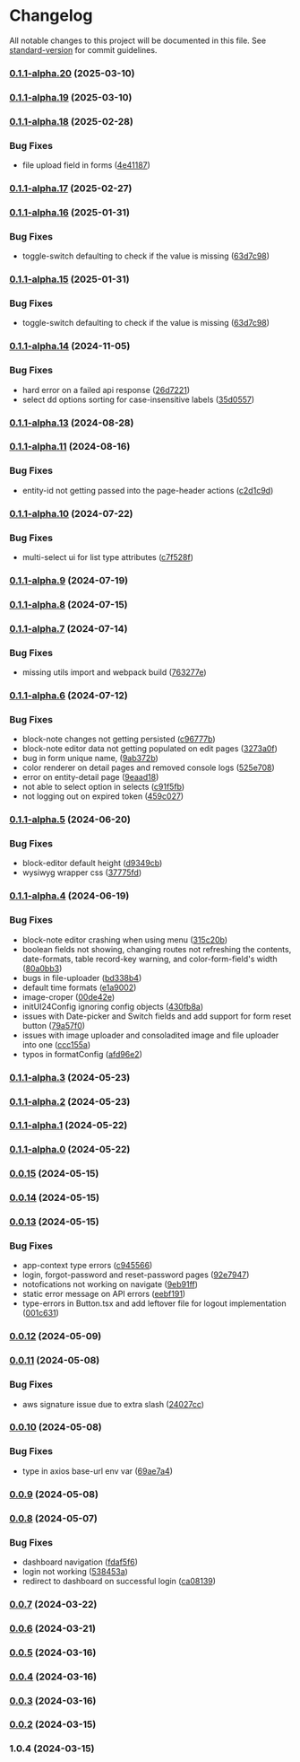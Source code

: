 # Changelog

All notable changes to this project will be documented in this file. See [standard-version](https://github.com/conventional-changelog/standard-version) for commit guidelines.

### [0.1.1-alpha.20](https://github.com/ten24group/ui24/compare/v0.1.1-alpha.19...v0.1.1-alpha.20) (2025-03-10)

### [0.1.1-alpha.19](https://github.com/ten24group/ui24/compare/v0.1.1-alpha.18...v0.1.1-alpha.19) (2025-03-10)

### [0.1.1-alpha.18](https://github.com/ten24group/ui24/compare/v0.1.1-alpha.17...v0.1.1-alpha.18) (2025-02-28)


### Bug Fixes

* file upload field in forms ([4e41187](https://github.com/ten24group/ui24/commit/4e4118735ff459ea21fc8648e23a34bf7eac8d4d))

### [0.1.1-alpha.17](https://github.com/ten24group/ui24/compare/v0.1.1-alpha.16...v0.1.1-alpha.17) (2025-02-27)

### [0.1.1-alpha.16](https://github.com/ten24group/ui24/compare/v0.1.1-alpha.14...v0.1.1-alpha.16) (2025-01-31)


### Bug Fixes

* toggle-switch defaulting to check if the value is missing ([63d7c98](https://github.com/ten24group/ui24/commit/63d7c989ab1cde5ba8aa05ee67a0770dad7d37f6))

### [0.1.1-alpha.15](https://github.com/ten24group/ui24/compare/v0.1.1-alpha.14...v0.1.1-alpha.15) (2025-01-31)


### Bug Fixes

* toggle-switch defaulting to check if the value is missing ([63d7c98](https://github.com/ten24group/ui24/commit/63d7c989ab1cde5ba8aa05ee67a0770dad7d37f6))

### [0.1.1-alpha.14](https://github.com/ten24group/ui24/compare/v0.1.1-alpha.13...v0.1.1-alpha.14) (2024-11-05)


### Bug Fixes

* hard error on a failed api response ([26d7221](https://github.com/ten24group/ui24/commit/26d72210db6b3db9f8a34a4ef557d94e0fe3936c))
* select dd options sorting for case-insensitive labels ([35d0557](https://github.com/ten24group/ui24/commit/35d0557a49728a661075e364a60baae22d15aa1a))

### [0.1.1-alpha.13](https://github.com/ten24group/ui24/compare/v0.1.1-alpha.11...v0.1.1-alpha.13) (2024-08-28)

### [0.1.1-alpha.11](https://github.com/ten24group/ui24/compare/v0.1.1-alpha.10...v0.1.1-alpha.11) (2024-08-16)


### Bug Fixes

* entity-id not getting passed into the page-header actions ([c2d1c9d](https://github.com/ten24group/ui24/commit/c2d1c9da395c9e23bfc01148dadbf85e371085e9))

### [0.1.1-alpha.10](https://github.com/ten24group/ui24/compare/v0.1.1-alpha.9...v0.1.1-alpha.10) (2024-07-22)


### Bug Fixes

* multi-select ui for list type attributes ([c7f528f](https://github.com/ten24group/ui24/commit/c7f528fc767a4383710af40981c37bb5ff444386))

### [0.1.1-alpha.9](https://github.com/ten24group/ui24/compare/v0.1.1-alpha.8...v0.1.1-alpha.9) (2024-07-19)

### [0.1.1-alpha.8](https://github.com/ten24group/ui24/compare/v0.1.1-alpha.7...v0.1.1-alpha.8) (2024-07-15)

### [0.1.1-alpha.7](https://github.com/ten24group/ui24/compare/v0.1.1-alpha.6...v0.1.1-alpha.7) (2024-07-14)


### Bug Fixes

* missing utils import and webpack build ([763277e](https://github.com/ten24group/ui24/commit/763277e7fde0a73e0460ddda57cf8ce3fc22a1ef))

### [0.1.1-alpha.6](https://github.com/ten24group/ui24/compare/v0.1.1-alpha.5...v0.1.1-alpha.6) (2024-07-12)


### Bug Fixes

* block-note changes not getting persisted ([c96777b](https://github.com/ten24group/ui24/commit/c96777bc2529026d975ee25dac7e6b9ffac5110f))
* block-note editor data not getting populated on edit pages ([3273a0f](https://github.com/ten24group/ui24/commit/3273a0f4aee3ac070cc52be6ee765e977506c2fa))
* bug in form unique name, ([9ab372b](https://github.com/ten24group/ui24/commit/9ab372b3a085b1eba4edf03c207571448086b851))
* color renderer on detail pages and removed console logs ([525e708](https://github.com/ten24group/ui24/commit/525e70802c1d96fa992d459d63ed16556328cf3f))
* error on entity-detail page ([9eaad18](https://github.com/ten24group/ui24/commit/9eaad1864325efb7920107904f67da4a5492ec1e))
* not able to select option in selects ([c91f5fb](https://github.com/ten24group/ui24/commit/c91f5fb695fb8f44169d427a23082693f3500994))
* not logging out on expired token ([459c027](https://github.com/ten24group/ui24/commit/459c027ef3cf61dd3bd12a7ac722261de97beaa8))

### [0.1.1-alpha.5](https://github.com/ten24group/ui24/compare/v0.1.1-alpha.4...v0.1.1-alpha.5) (2024-06-20)


### Bug Fixes

* block-editor default height ([d9349cb](https://github.com/ten24group/ui24/commit/d9349cba3cc96e80ec939c09a80b306edb6b29b0))
* wysiwyg wrapper css ([37775fd](https://github.com/ten24group/ui24/commit/37775fdb433071206c55ee2eea365264f42e775e))

### [0.1.1-alpha.4](https://github.com/ten24group/ui24/compare/v0.1.1-alpha.3...v0.1.1-alpha.4) (2024-06-19)


### Bug Fixes

* block-note editor crashing when using menu ([315c20b](https://github.com/ten24group/ui24/commit/315c20b8a7852d14b3593ebdff49c07622d6d409))
* boolean fields not showing, changing routes not refreshing the contents, date-formats, table record-key warning, and color-form-field's width ([80a0bb3](https://github.com/ten24group/ui24/commit/80a0bb33aa187f857271735fd5050abcbf203872))
* bugs in file-uploader ([bd338b4](https://github.com/ten24group/ui24/commit/bd338b4c072db849e1dbbefeeaff4ff7fb011428))
* default time formats ([e1a9002](https://github.com/ten24group/ui24/commit/e1a9002ac0cd3240d95e2595da09365d97c49cf9))
* image-croper ([00de42e](https://github.com/ten24group/ui24/commit/00de42e16595d669280a2d7c24ba13c7ad80d7ee))
* initUI24Config ignoring config objects ([430fb8a](https://github.com/ten24group/ui24/commit/430fb8a6ddb140c31a02657ddce145d72fc3f3d0))
* issues with Date-picker and Switch fields and add support for form reset button ([79a57f0](https://github.com/ten24group/ui24/commit/79a57f089850d2182c4372fd2fdfc2c472162d84))
* issues with image uploader and consoladited image and file uploader into one ([ccc155a](https://github.com/ten24group/ui24/commit/ccc155a783d9d498339f6c083c8ecf5f8dd4cae5))
* typos in formatConfig ([afd96e2](https://github.com/ten24group/ui24/commit/afd96e2c861b1556fef7be2ba192587d52c65abe))

### [0.1.1-alpha.3](https://github.com/ten24group/ui24/compare/v0.1.1-alpha.2...v0.1.1-alpha.3) (2024-05-23)

### [0.1.1-alpha.2](https://github.com/ten24group/ui24/compare/v0.1.1-alpha.1...v0.1.1-alpha.2) (2024-05-23)

### [0.1.1-alpha.1](https://github.com/ten24group/ui24/compare/v0.1.1-alpha.0...v0.1.1-alpha.1) (2024-05-22)

### [0.1.1-alpha.0](https://github.com/ten24group/ui24/compare/v0.0.15...v0.1.1-alpha.0) (2024-05-22)

### [0.0.15](https://github.com/ten24group/ui24/compare/v0.0.14...v0.0.15) (2024-05-15)

### [0.0.14](https://github.com/ten24group/ui24/compare/v0.0.13...v0.0.14) (2024-05-15)

### [0.0.13](https://github.com/ten24group/ui24/compare/v0.0.12...v0.0.13) (2024-05-15)


### Bug Fixes

* app-context type errors ([c945566](https://github.com/ten24group/ui24/commit/c9455669968df2c19f07b39f6d2adc36772a6303))
* login, forgot-password and reset-password pages ([92e7947](https://github.com/ten24group/ui24/commit/92e794798efb93f532d176d8767d028042cde9d8))
* notofications not working on navigate ([9eb91ff](https://github.com/ten24group/ui24/commit/9eb91ffdc5fd21bd254cd477572d118a547d33a8))
* static error message on API errors ([eebf191](https://github.com/ten24group/ui24/commit/eebf1915eb4967ae776d6e3f473a5316d25bed6b))
* type-errors in Button.tsx and add leftover file for logout implementation ([001c631](https://github.com/ten24group/ui24/commit/001c6318348fd1b2bcbb75ce690b073e88c40033))

### [0.0.12](https://github.com/ten24group/ui24/compare/v0.0.11...v0.0.12) (2024-05-09)

### [0.0.11](https://github.com/ten24group/ui24/compare/v0.0.10...v0.0.11) (2024-05-08)


### Bug Fixes

* aws signature issue due to extra slash ([24027cc](https://github.com/ten24group/ui24/commit/24027cc1298f3caa94d02bb64ff66e063fdf15cb))

### [0.0.10](https://github.com/ten24group/ui24/compare/v0.0.9...v0.0.10) (2024-05-08)


### Bug Fixes

* type in axios base-url env var ([69ae7a4](https://github.com/ten24group/ui24/commit/69ae7a480b843aa1dd1c3d703526476622ebe5c7))

### [0.0.9](https://github.com/ten24group/ui24/compare/v0.0.8...v0.0.9) (2024-05-08)

### [0.0.8](https://github.com/ten24group/ui24/compare/v0.0.7...v0.0.8) (2024-05-07)


### Bug Fixes

* dashboard navigation ([fdaf5f6](https://github.com/ten24group/ui24/commit/fdaf5f6d0fd87677ed06aee9631beb4d5e120921))
* login not working ([538453a](https://github.com/ten24group/ui24/commit/538453adaec774d29c2c57f3defae191f9ad8128))
* redirect to dashboard on successful login ([ca08139](https://github.com/ten24group/ui24/commit/ca081398bf27e6d577f4e560fd3d45095bcf9f62))

### [0.0.7](https://github.com/ten24group/ui24/compare/v0.0.6...v0.0.7) (2024-03-22)

### [0.0.6](https://github.com/ten24group/ui24/compare/v0.0.5...v0.0.6) (2024-03-21)

### [0.0.5](https://github.com/ten24group/ui24/compare/v0.0.4...v0.0.5) (2024-03-16)

### [0.0.4](https://github.com/ten24group/ui24/compare/v0.0.3...v0.0.4) (2024-03-16)

### [0.0.3](https://github.com/ten24group/ui24/compare/v0.0.2...v0.0.3) (2024-03-16)

### [0.0.2](https://github.com/ten24group/ui24/compare/v1.0.4...v0.0.2) (2024-03-15)

### 1.0.4 (2024-03-15)
